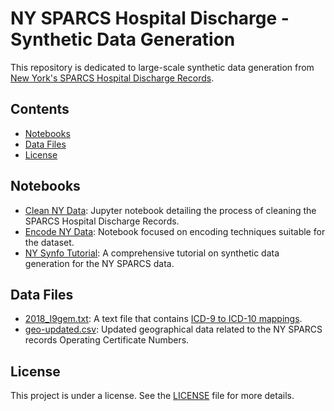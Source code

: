 # NY SPARCS Hospital Discharge - Synthetic Data Generation

This repository is dedicated to large-scale synthetic data generation from [New York's SPARCS Hospital Discharge Records](https://health.data.ny.gov/).

## Contents

- [Notebooks](#notebooks)
- [Data Files](#data-files)
- [License](#license)

## Notebooks

- [Clean NY Data](clean_ny_data.ipynb): Jupyter notebook detailing the process of cleaning the SPARCS Hospital Discharge Records.
- [Encode NY Data](encode_ny_data.ipynb): Notebook focused on encoding techniques suitable for the dataset.
- [NY Synfo Tutorial](ny-synfo-tutorial.ipynb): A comprehensive tutorial on synthetic data generation for the NY SPARCS data.

## Data Files

- [2018_I9gem.txt](2018_I9gem.txt): A text file that contains [ICD-9 to ICD-10 mappings](https://icd.codes/convert/icd9-to-icd10-cm). 
- [geo-updated.csv](geo-updated.csv): Updated geographical data related to the NY SPARCS records Operating Certificate Numbers.

## License

This project is under a license. See the [LICENSE](LICENSE) file for more details.
